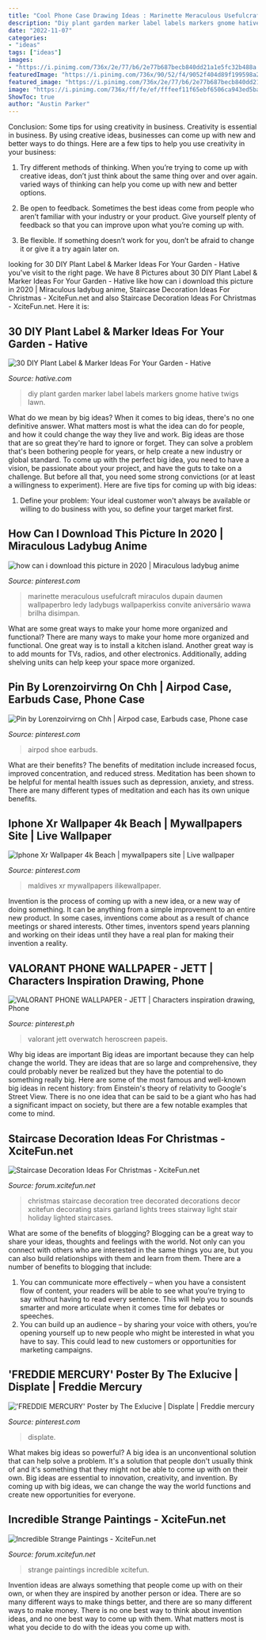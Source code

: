 ```yaml
---
title: "Cool Phone Case Drawing Ideas : Marinette Meraculous Usefulcraft Miraculos Dupain Daumen Wallpaperbro Ledy Ladybugs Wallpaperkiss Convite Aniversário Wawa Brilha Disimpan"
description: "Diy plant garden marker label labels markers gnome hative twigs lawn"
date: "2022-11-07"
categories:
- "ideas"
tags: ["ideas"]
images:
- "https://i.pinimg.com/736x/2e/77/b6/2e77b687becb840dd21a1e5fc32b488a.jpg"
featuredImage: "https://i.pinimg.com/736x/90/52/f4/9052f404d89f199598a2d105b315485b.jpg"
featured_image: "https://i.pinimg.com/736x/2e/77/b6/2e77b687becb840dd21a1e5fc32b488a.jpg"
image: "https://i.pinimg.com/736x/ff/fe/ef/fffeef11f65ebf6506ca943ed5ba40f8.jpg"
ShowToc: true
author: "Austin Parker"
---
```



Conclusion: Some tips for using creativity in business.
Creativity is essential in business. By using creative ideas, businesses can come up with new and better ways to do things. Here are a few tips to help you use creativity in your business:
1. Try different methods of thinking. When you’re trying to come up with creative ideas, don’t just think about the same thing over and over again. varied ways of thinking can help you come up with new and better options.

2. Be open to feedback. Sometimes the best ideas come from people who aren’t familiar with your industry or your product. Give yourself plenty of feedback so that you can improve upon what you’re coming up with.

3. Be flexible. If something doesn’t work for you, don’t be afraid to change it or give it a try again later on.

	

		
looking for 30 DIY Plant Label &amp; Marker Ideas For Your Garden - Hative you've visit to the right page. We have 8 Pictures about 30 DIY Plant Label &amp; Marker Ideas For Your Garden - Hative like how can i download this picture in 2020 | Miraculous ladybug anime, Staircase Decoration Ideas For Christmas - XciteFun.net and also Staircase Decoration Ideas For Christmas - XciteFun.net. Here it is:
		
    
## 30 DIY Plant Label &amp; Marker Ideas For Your Garden - Hative

<img loading=lazy src="https://hative.com/wp-content/uploads/2016/05/plant-labels/2-diy-plant-label-ideas.jpg" onerror="this.onerror=null;this.src='https://tse3.mm.bing.net/th?id=OIP.US5PNU84uym22ZsWcvJKaQHaT8&amp;pid=15.1';" alt="30 DIY Plant Label &amp; Marker Ideas For Your Garden - Hative">

_Source: hative.com_

>diy plant garden marker label labels markers gnome hative twigs lawn. 

	

What do we mean by big ideas?
When it comes to big ideas, there's no one definitive answer. What matters most is what the idea can do for people, and how it could change the way they live and work. 
Big ideas are those that are so great they're hard to ignore or forget. They can solve a problem that's been bothering people for years, or help create a new industry or global standard. 
To come up with the perfect big idea, you need to have a vision, be passionate about your project, and have the guts to take on a challenge. But before all that, you need some strong convictions (or at least a willingness to experiment). 
Here are five tips for coming up with big ideas: 
1) Define your problem: Your ideal customer won't always be available or willing to do business with you, so define your target market first.

    
## How Can I Download This Picture In 2020 | Miraculous Ladybug Anime

<img loading=lazy src="https://i.pinimg.com/736x/ff/fe/ef/fffeef11f65ebf6506ca943ed5ba40f8.jpg" onerror="this.onerror=null;this.src='https://tse3.mm.bing.net/th?id=OIP.g8Z7gwTaQVHEcgG_cm2LkwHaNK&amp;pid=15.1';" alt="how can i download this picture in 2020 | Miraculous ladybug anime">

_Source: pinterest.com_

>marinette meraculous usefulcraft miraculos dupain daumen wallpaperbro ledy ladybugs wallpaperkiss convite aniversário wawa brilha disimpan. 

	

What are some great ways to make your home more organized and functional?
There are many ways to make your home more organized and functional. One great way is to install a kitchen island. Another great way is to add mounts for TVs, radios, and other electronics. Additionally, adding shelving units can help keep your space more organized.

    
## Pin By Lorenzoirvirng On Chh | Airpod Case, Earbuds Case, Phone Case

<img loading=lazy src="https://i.pinimg.com/736x/1d/2a/c6/1d2ac6ade06b68610217f3ac2121863b.jpg" onerror="this.onerror=null;this.src='https://tse4.mm.bing.net/th?id=OIP.6G5E_4AzM-zLemhxuBDhtAHaJ4&amp;pid=15.1';" alt="Pin by Lorenzoirvirng on Chh | Airpod case, Earbuds case, Phone case">

_Source: pinterest.com_

>airpod shoe earbuds. 

	

What are their benefits?
The benefits of meditation include increased focus, improved concentration, and reduced stress. Meditation has been shown to be helpful for mental health issues such as depression, anxiety, and stress. There are many different types of meditation and each has its own unique benefits.

    
## Iphone Xr Wallpaper 4k Beach | Mywallpapers Site | Live Wallpaper

<img loading=lazy src="https://i.pinimg.com/736x/90/52/f4/9052f404d89f199598a2d105b315485b.jpg" onerror="this.onerror=null;this.src='https://tse4.mm.bing.net/th?id=OIP.A3NZLCtt7udqOEqYVpsZ8gHaQB&amp;pid=15.1';" alt="Iphone Xr Wallpaper 4k Beach | mywallpapers site | Live wallpaper">

_Source: pinterest.com_

>maldives xr mywallpapers ilikewallpaper. 

	

Invention is the process of coming up with a new idea, or a new way of doing something. It can be anything from a simple improvement to an entire new product. In some cases, inventions come about as a result of chance meetings or shared interests. Other times, inventors spend years planning and working on their ideas until they have a real plan for making their invention a reality.

    
## VALORANT PHONE WALLPAPER - JETT | Characters Inspiration Drawing, Phone

<img loading=lazy src="https://i.pinimg.com/736x/2e/77/b6/2e77b687becb840dd21a1e5fc32b488a.jpg" onerror="this.onerror=null;this.src='https://tse2.mm.bing.net/th?id=OIP.9Rt2FO9JyKdNlVZnZHwgnwHaNK&amp;pid=15.1';" alt="VALORANT PHONE WALLPAPER - JETT | Characters inspiration drawing, Phone">

_Source: pinterest.ph_

>valorant jett overwatch heroscreen papeis. 

	

Why big ideas are important
Big ideas are important because they can help change the world. They are ideas that are so large and comprehensive, they could probably never be realized but they have the potential to do something really big. Here are some of the most famous and well-known big ideas in recent history: from Einstein's theory of relativity to Google's Street View. There is no one idea that can be said to be a giant who has had a significant impact on society, but there are a few notable examples that come to mind.

    
## Staircase Decoration Ideas For Christmas - XciteFun.net

<img loading=lazy src="http://img.xcitefun.net/users/2014/11/365866,xcitefun-staircase-christmas-1.jpg" onerror="this.onerror=null;this.src='https://tse2.mm.bing.net/th?id=OIP.vCHFJxWDDQNtAKfO8fpE9gAAAA&amp;pid=15.1';" alt="Staircase Decoration Ideas For Christmas - XciteFun.net">

_Source: forum.xcitefun.net_

>christmas staircase decoration tree decorated decorations decor xcitefun decorating stairs garland lights trees stairway light stair holiday lighted staircases. 

	

What are some of the benefits of blogging?
Blogging can be a great way to share your ideas, thoughts and feelings with the world. Not only can you connect with others who are interested in the same things you are, but you can also build relationships with them and learn from them. There are a number of benefits to blogging that include: 
1) You can communicate more effectively – when you have a consistent flow of content, your readers will be able to see what you’re trying to say without having to read every sentence. This will help you to sounds smarter and more articulate when it comes time for debates or speeches. 
2) You can build up an audience – by sharing your voice with others, you’re opening yourself up to new people who might be interested in what you have to say. This could lead to new customers or opportunities for marketing campaigns.

    
## &#039;FREDDIE MERCURY&#039; Poster By The Exlucive | Displate | Freddie Mercury

<img loading=lazy src="https://i.pinimg.com/736x/56/4a/5a/564a5ab9ea3ec391797f93d98635b185.jpg" onerror="this.onerror=null;this.src='https://tse3.mm.bing.net/th?id=OIP.LJZEH_tBrbzt3em7luiEswAAAA&amp;pid=15.1';" alt="&#039;FREDDIE MERCURY&#039; Poster by The Exlucive | Displate | Freddie mercury">

_Source: pinterest.com_

>displate. 

	

What makes big ideas so powerful?
A big idea is an unconventional solution that can help solve a problem. It's a solution that people don't usually think of and it's something that they might not be able to come up with on their own. Big ideas are essential to innovation, creativity, and invention. By coming up with big ideas, we can change the way the world functions and create new opportunities for everyone.

    
## Incredible Strange Paintings - XciteFun.net

<img loading=lazy src="https://img.xcitefun.net/users/2013/02/314807,xcitefun-incredibly-strange-paintings-2.jpg" onerror="this.onerror=null;this.src='https://tse1.mm.bing.net/th?id=OIP.yzFW6iZu2MuChp7V_xhIuAHaMK&amp;pid=15.1';" alt="Incredible Strange Paintings - XciteFun.net">

_Source: forum.xcitefun.net_

>strange paintings incredible xcitefun. 

	

Invention ideas are always something that people come up with on their own, or when they are inspired by another person or idea. There are so many different ways to make things better, and there are so many different ways to make money. There is no one best way to think about invention ideas, and no one best way to come up with them. What matters most is what you decide to do with the ideas you come up with.

